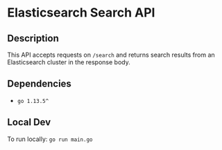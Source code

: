 # Elasticsearch Search API

## Description

This API accepts requests on `/search` and returns search results from an Elasticsearch cluster in the response body.

## Dependencies

- `go 1.13.5^`

## Local Dev

To run locally: `go run main.go`

